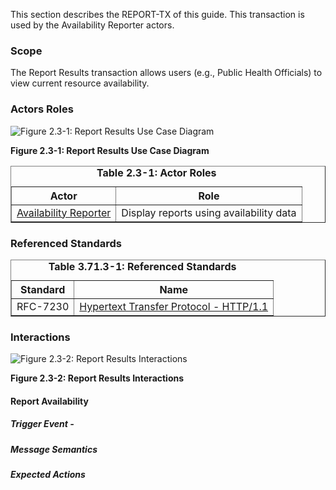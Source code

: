 This section describes the REPORT-TX of this guide. This transaction is used by the Availability Reporter actors.

### Scope

The Report Results transaction allows users (e.g., Public Health Officials) to view current resource availability.


### Actors Roles

![Figure 2.3-1: Report Results Use Case Diagram](transaction-3-uc.svg "Figure 2.3-1: Report Results Use Case Diagram")

<div style="clear: left"/>

**Figure 2.3-1: Report Results Use Case Diagram**

<table border='1' borderspacing='0'>
<caption><b>Table 2.3-1: Actor Roles</b></caption>
<thead><tr><th>Actor</th><th>Role</th></tr></thead>
<tbody><tr><td><a href="actors_and_transactions.html#availability-reporter">Availability Reporter</a></td>
<td>Display reports using availability data</td>
</tr>
        
</tbody>
</table>

### Referenced Standards

<table border='1' borderspacing='0'>
<caption><b>Table 3.71.3-1: Referenced Standards</b></caption>
<thead><tr><th>Standard</th><th>Name</th></tr></thead>
<tbody>
            <tr><td>RFC-7230</td><td><a href='https://ietf.org/rfc/rfc7230.html'>Hypertext Transfer Protocol - HTTP/1.1</a></td></tr>
        
</tbody>
</table>

### Interactions
        
![Figure 2.3-2: Report Results Interactions](transaction-3-seq.svg "Figure 2.3-2: Report Results Interactions")

<div style="clear: left"/>

**Figure 2.3-2: Report Results Interactions**


#### Report Availability





##### Trigger Event - 

##### Message Semantics

##### Expected Actions
